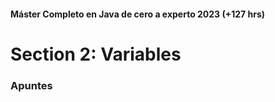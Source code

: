 #### Máster Completo en Java de cero a experto 2023 (+127 hrs)

# Section 2: Variables 
### Apuntes
